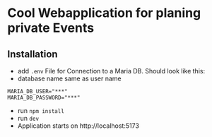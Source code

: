 # Cool Webapplication for planing private Events

## Installation

- add `.env` File for Connection to a Maria DB. Should look like this:
- database name same as user name

```
MARIA_DB_USER="***"
MARIA_DB_PASSWORD="***"
```

- run `npm install`
- run `dev`
- Application starts on http://localhost:5173
